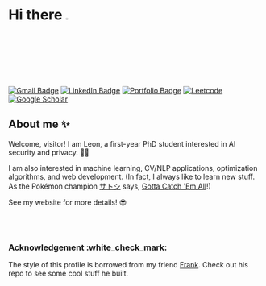 <h1> Hi there <a href="https://Leon-LCC.me/"><img src="https://media.giphy.com/media/hvRJCLFzcasrR4ia7z/giphy.gif" width="3%"></a> </h1>
<!-- Badges: https://dev.to/envoy_/150-badges-for-github-pnk -->

[![Gmail Badge](https://img.shields.io/badge/Gmail-D14836?style=for-the-badge&logo=gmail&logoColor=white&link=mailto:lc.cheng00@gmail.com)](mailto:lc.cheng00@gmail.com)
[![LinkedIn Badge](https://img.shields.io/badge/LinkedIn-0077B5?style=for-the-badge&logo=linkedin&logoColor=white&link=https://www.linkedin.com/in/li-chen-cheng/)](https://www.linkedin.com/in/li-chen-cheng/)
[![Portfolio Badge](https://img.shields.io/badge/website-808080?style=for-the-badge&logo=About.me&logoColor=white&link=https://personal-website-leon-lcc.vercel.app/)](https://leon-cheng.vercel.app/)
[![Leetcode](https://img.shields.io/badge/-LeetCode-FFA116?style=for-the-badge&logo=LeetCode&logoColor=black&link=https://leetcode.com/Leon_LCC/)](https://leetcode.com/Leon_LCC/)
[![Google Scholar](https://img.shields.io/badge/-Google%20Scholar-4285F4?style=for-the-badge&logo=GoogleScholar&logoColor=white&link=https://scholar.google.com.tw/citations?user=7974KNgAAAAJ&hl=zh-TW)](https://scholar.google.com.tw/citations?user=7974KNgAAAAJ&hl=zh-TW)
<!-- <img align='right' src='https://user-images.githubusercontent.com/5713670/87202985-820dcb80-c2b6-11ea-9f56-7ec461c497c3.gif' width='350'> -->

<h2>About me ✨</h2>

<p fontSize="12px"> Welcome, visitor! I am Leon, a first-year PhD student interested in AI security and privacy. 👨‍💻</br> </p>

I am also interested in machine learning, CV/NLP applications, optimization algorithms, and web development. (In fact, I always like to learn new stuff. As the Pokémon champion [サトシ](https://en.wikipedia.org/wiki/Ash_Ketchum) says, [Gotta Catch 'Em All](https://www.youtube.com/watch?v=rg6CiPI6h2g)!) </p>
See my website for more details! :sunglasses: </p>


<!--
**Leon-LCC/Leon-LCC** is a ✨ _special_ ✨ repository because its `README.md` (this file) appears on your GitHub profile.

Here are some ideas to get you started:

- 🔭 I’m currently working on ...
- 🌱 I’m currently learning ...
- 👯 I’m looking to collaborate on ...
- 🤔 I’m looking for help with ...
- 💬 Ask me about ...
- 📫 How to reach me: ...
- 😄 Pronouns: ...
- ⚡ Fun fact: ...
-->
</br>

</br>

<h3>Acknowledgement :white_check_mark: </h3>

The style of this profile is borrowed from my friend [Frank](https://swh00tw.vercel.app). Check out his repo to see some cool stuff he built.
